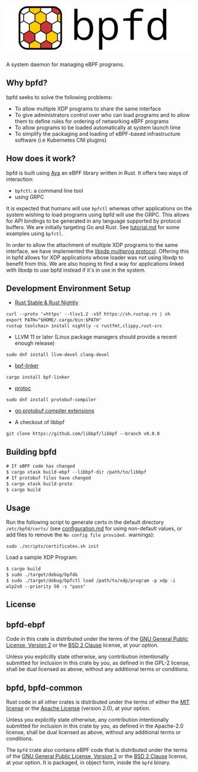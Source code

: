 # ![bpfd](./docs/img/bpfd.svg)

A system daemon for managing eBPF programs.
## Why bpfd?

bpfd seeks to solve the following problems:

- To allow multiple XDP programs to share the same interface
- To give administrators control over who can load programs and to allow them to define rules for ordering of networking eBPF programs
- To allow programs to be loaded automatically at system launch time
- To simplify the packaging and loading of eBPF-based infrastructure software (i.e Kubernetes CNI plugins)

## How does it work?

bpfd is built using [Aya](https://aya-rs.dev) an eBPF library written in Rust.
It offers two ways of interaction:

- `bpfctl`: a command line tool
- using GRPC

It is expected that humans will use `bpfctl` whereas other applications on the system wishing to load programs using
bpfd will use the GRPC. This allows for API bindings to be generated in any language supported by protocol buffers.
We are initially targeting Go and Rust.
See [tutorial.md](docs/admin/tutorial.md) for some examples using `bpfctl`.

In order to allow the attachment of multiple XDP programs to the same interface, we have implemented the
[libxdp multiprog protocol](https://github.com/xdp-project/xdp-tools/blob/master/lib/libxdp/protocol.org).
Offering this in bpfd allows for XDP applications whose loader was not using libxdp to benefit from this.
We are also hoping to find a way for applications linked with libxdp to use bpfd instead if it's
in use in the system.

## Development Environment Setup

- [Rust Stable & Rust Nightly](https://www.rust-lang.org/tools/install) 

```shell
curl --proto '=https' --tlsv1.2 -sSf https://sh.rustup.rs | sh
export PATH="$HOME/.cargo/bin:$PATH"
rustup toolchain install nightly -c rustfmt,clippy,rust-src
```
- LLVM 11 or later (Linux package managers should provide a recent enough release)

```shell
sudo dnf install llvm-devel clang-devel
```

- [bpf-linker](https://github.com/aya-rs/bpf-linker)

```shell
cargo install bpf-linker
```

- [protoc](https://grpc.io/docs/protoc-installation/)

```shell
sudo dnf install protobuf-compiler
```

- [go protobuf compiler extensions](https://grpc.io/docs/languages/go/quickstart/)

- A checkout of libbpf

```shell
git clone https://github.com/libbpf/libbpf --branch v0.8.0
```

## Building bpfd

```
# If eBPF code has changed
$ cargo xtask build-ebpf --libbpf-dir /path/to/libbpf
# If protobuf files have changed
$ cargo xtask build-proto
$ cargo build
```

## Usage

Run the following script to generate certs in the default directory `/etc/bpfd/certs/` (see [configuration.md](docs/admin/configuration.md) for using non-default values, or add files to remove the `No config file provided.` warnings):

```shell
sudo ./scripts/certificates.sh init
```

Load a sample XDP Program:
```
$ cargo build
$ sudo ./target/debug/bpfd&
$ sudo ./target/debug/bpfctl load /path/to/xdp/program -p xdp -i wlp2s0 --priority 50 -s "pass"
```

## License

## bpfd-ebpf

Code in this crate is distributed under the terms of the [GNU General Public License, Version 2] or the [BSD 2 Clause] license, at your option.

Unless you explicitly state otherwise, any contribution intentionally submitted for inclusion in this crate by you, as defined in the GPL-2 license, shall be dual licensed as above, without any additional terms or conditions.

## bpfd, bpfd-common

Rust code in all other crates is distributed under the terms of either the [MIT license] or the [Apache License] (version 2.0), at your option.

Unless you explicitly state otherwise, any contribution intentionally submitted for inclusion in this crate by you, as defined in the Apache-2.0 license, shall be dual licensed as above, without any additional terms or conditions.

The `bpfd` crate also contains eBPF code that is distributed under the terms of the [GNU General Public License, Version 2] or the [BSD 2 Clause] license, at your option. It is packaged, in object form, inside the `bpfd` binary.

[MIT license]: LICENSE-MIT
[Apache license]: LICENSE-APACHE
[GNU General Public License, Version 2]: LICENSE-GPL
[BSD 2 Clause]: LICENSE-BSD2
